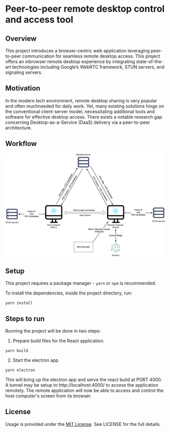 # Peer-to-peer remote desktop control and access tool

## Overview

This project introduces a browser-centric web application leveraging peer-to-peer communication for seamless remote desktop access. This project offers an inbrowser remote desktop experience by integrating state-of-the-art technologies including Google’s WebRTC framework, STUN servers, and signaling servers.

## Motivation

In the modern tech environment, remote desktop sharing is very popular and often muchneeded for daily work. Yet, many existing solutions hinge on the conventional client-server model, necessitating additional tools and software for effective desktop access. There exists a notable research gap concerning Desktop-as-a-Service (DaaS) delivery via a peer-to-peer architecture.

## Workflow

![Remote desktop controller architecture and workflow](https://raw.githubusercontent.com/priyangshupal/documentation-images/main/remote-desktop-controller/remote-desktop-control-workflow.svg)

## Setup

This project requires a package manager - `yarn` or `npm` is recommended.

To install the dependencies, inside the project directory, run:

```
yarn install
```

## Steps to run

Running the project will be done in two steps:

1. Prepare build files for the React application.

```
yarn build
```

2. Start the electron app

```
yarn electron
```

This will bring up the electron app and serve the react build at PORT 4000. A tunnel may be setup to http://localhost:4000/ to access the application remotely.
The remote application will now be able to access and control the host computer's screen from its browser.

## License

Usage is provided under the [MIT License](https://opensource.org/license/mit). See LICENSE for the full details.
